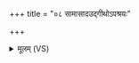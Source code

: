+++
title = "०८ सामासादउद्गीथोऽपश्रयः"

+++
<details><summary>मूलम् (VS)</summary>

सामा॑सा॒दउ॑द्गी॒थो᳡ऽप॑श्र॒यः ॥
</details>